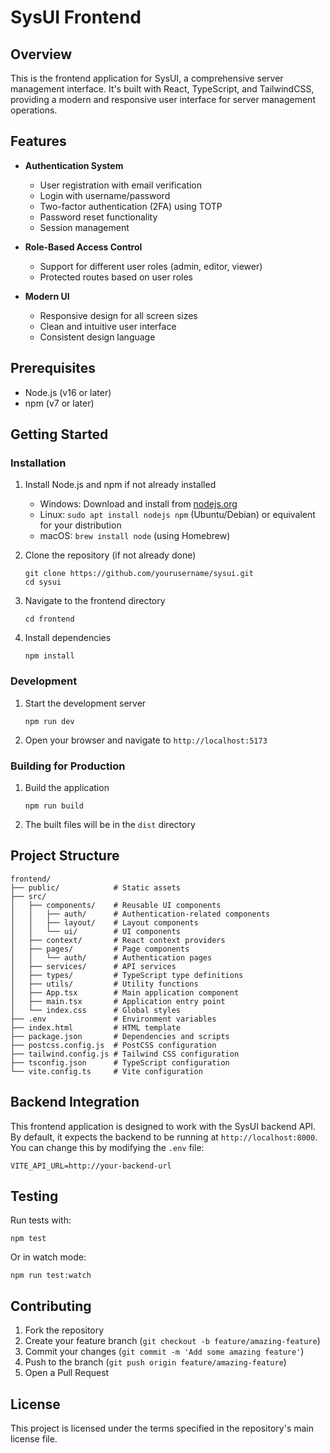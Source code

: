 # SysUI Frontend

## Overview

This is the frontend application for SysUI, a comprehensive server management interface. It's built with React, TypeScript, and TailwindCSS, providing a modern and responsive user interface for server management operations.

## Features

- **Authentication System**
  - User registration with email verification
  - Login with username/password
  - Two-factor authentication (2FA) using TOTP
  - Password reset functionality
  - Session management

- **Role-Based Access Control**
  - Support for different user roles (admin, editor, viewer)
  - Protected routes based on user roles

- **Modern UI**
  - Responsive design for all screen sizes
  - Clean and intuitive user interface
  - Consistent design language

## Prerequisites

- Node.js (v16 or later)
- npm (v7 or later)

## Getting Started

### Installation

1. Install Node.js and npm if not already installed
   - Windows: Download and install from [nodejs.org](https://nodejs.org/)
   - Linux: `sudo apt install nodejs npm` (Ubuntu/Debian) or equivalent for your distribution
   - macOS: `brew install node` (using Homebrew)

2. Clone the repository (if not already done)
   ```
   git clone https://github.com/yourusername/sysui.git
   cd sysui
   ```

3. Navigate to the frontend directory
   ```
   cd frontend
   ```

4. Install dependencies
   ```
   npm install
   ```

### Development

1. Start the development server
   ```
   npm run dev
   ```

2. Open your browser and navigate to `http://localhost:5173`

### Building for Production

1. Build the application
   ```
   npm run build
   ```

2. The built files will be in the `dist` directory

## Project Structure

```
frontend/
├── public/            # Static assets
├── src/
│   ├── components/    # Reusable UI components
│   │   ├── auth/      # Authentication-related components
│   │   ├── layout/    # Layout components
│   │   └── ui/        # UI components
│   ├── context/       # React context providers
│   ├── pages/         # Page components
│   │   └── auth/      # Authentication pages
│   ├── services/      # API services
│   ├── types/         # TypeScript type definitions
│   ├── utils/         # Utility functions
│   ├── App.tsx        # Main application component
│   ├── main.tsx       # Application entry point
│   └── index.css      # Global styles
├── .env               # Environment variables
├── index.html         # HTML template
├── package.json       # Dependencies and scripts
├── postcss.config.js  # PostCSS configuration
├── tailwind.config.js # Tailwind CSS configuration
├── tsconfig.json      # TypeScript configuration
└── vite.config.ts     # Vite configuration
```

## Backend Integration

This frontend application is designed to work with the SysUI backend API. By default, it expects the backend to be running at `http://localhost:8000`. You can change this by modifying the `.env` file:

```
VITE_API_URL=http://your-backend-url
```

## Testing

Run tests with:

```
npm test
```

Or in watch mode:

```
npm run test:watch
```

## Contributing

1. Fork the repository
2. Create your feature branch (`git checkout -b feature/amazing-feature`)
3. Commit your changes (`git commit -m 'Add some amazing feature'`)
4. Push to the branch (`git push origin feature/amazing-feature`)
5. Open a Pull Request

## License

This project is licensed under the terms specified in the repository's main license file.